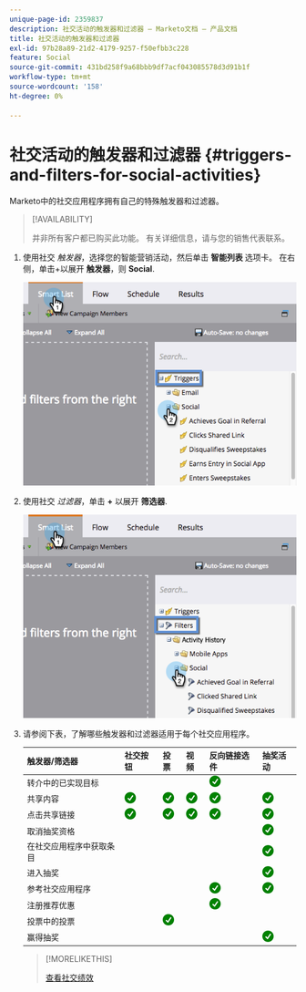```yaml
---
unique-page-id: 2359837
description: 社交活动的触发器和过滤器 — Marketo文档 — 产品文档
title: 社交活动的触发器和过滤器
exl-id: 97b28a89-21d2-4179-9257-f50efbb3c228
feature: Social
source-git-commit: 431bd258f9a68bbb9df7acf043085578d3d91b1f
workflow-type: tm+mt
source-wordcount: '158'
ht-degree: 0%

---
```


# 社交活动的触发器和过滤器 {#triggers-and-filters-for-social-activities}

Marketo中的社交应用程序拥有自己的特殊触发器和过滤器。

>[!AVAILABILITY]
>
>并非所有客户都已购买此功能。 有关详细信息，请与您的销售代表联系。

1. 使用社交 _触发器_，选择您的智能营销活动，然后单击 **智能列表** 选项卡。 在右侧，单击+以展开 **触发器**，则 **Social**.

   ![](assets/image2015-4-23-11-22-39.png)

1. 使用社交 _过滤器_，单击 **+** 以展开 **筛选器**.

   ![](assets/two-282-29.png)

1. 请参阅下表，了解哪些触发器和过滤器适用于每个社交应用程序。

   | 触发器/筛选器 | 社交按钮 | 投票 | 视频 | 反向链接选件 | 抽奖活动 |
   |---|---|---|---|---|---|
   | 转介中的已实现目标 |  |  |  | ![（勾号）](assets/check.png) | |
   | 共享内容 | ![（勾号）](assets/check.png) | ![（勾号）](assets/check.png) | ![（勾号）](assets/check.png) | ![（勾号）](assets/check.png) | ![（勾号）](assets/check.png) |
   | 点击共享链接 | ![（勾号）](assets/check.png) | ![（勾号）](assets/check.png) | ![（勾号）](assets/check.png) | ![（勾号）](assets/check.png) | ![（勾号）](assets/check.png) |
   | 取消抽奖资格 |  |  |  |  | ![（勾号）](assets/check.png) |
   | 在社交应用程序中获取条目 |  |  |  |  | ![（勾号）](assets/check.png) |
   | 进入抽奖 |  |  |  |  | ![（勾号）](assets/check.png) |
   | 参考社交应用程序 |  |  |  | ![（勾号）](assets/check.png) | ![（勾号）](assets/check.png) |
   | 注册推荐优惠 |  |  |  | ![（勾号）](assets/check.png) |  |
   | 投票中的投票 |  | ![（勾号）](assets/check.png) |  |  |  |
   | 赢得抽奖 |  |  |  |  | ![（勾号）](assets/check.png) |

   >[!MORELIKETHIS]
   >
   >[查看社交绩效](/help/marketo/product-docs/demand-generation/social/social-functions/view-social-performance.md)
